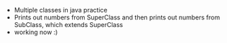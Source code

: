 * Multiple classes in java practice
* Prints out numbers from SuperClass and then prints out numbers from SubClass, which extends SuperClass
* working now :)
